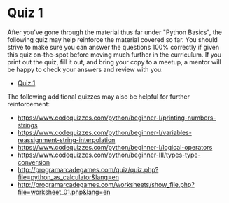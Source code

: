 # Quiz 1

After you've gone through the material thus far under "Python Basics", the following quiz
may help reinforce the material covered so far.  You should strive to make sure you can
answer the questions 100% correctly if given this quiz on-the-spot before moving much
further in the curriculum.  If you print out the quiz, fill it out, and bring your copy
to a meetup, a mentor will be happy to check your answers and review with you.

- [Quiz 1](https://docs.google.com/document/d/1IlEQ-dQdgqOsGTua3_SpsuX9V8tzQ1oF41seWjF8Njo/)

The following additional quizzes may also be helpful for further reinforcement:
- <https://www.codequizzes.com/python/beginner-I/printing-numbers-strings>
- <https://www.codequizzes.com/python/beginner-I/variables-reassignment-string-interpolation>
- <https://www.codequizzes.com/python/beginner-I/logical-operators>
- <https://www.codequizzes.com/python/beginner-III/types-type-conversion>
- <http://programarcadegames.com/quiz/quiz.php?file=python_as_calculator&lang=en>
- <http://programarcadegames.com/worksheets/show_file.php?file=worksheet_01.php&lang=en>
